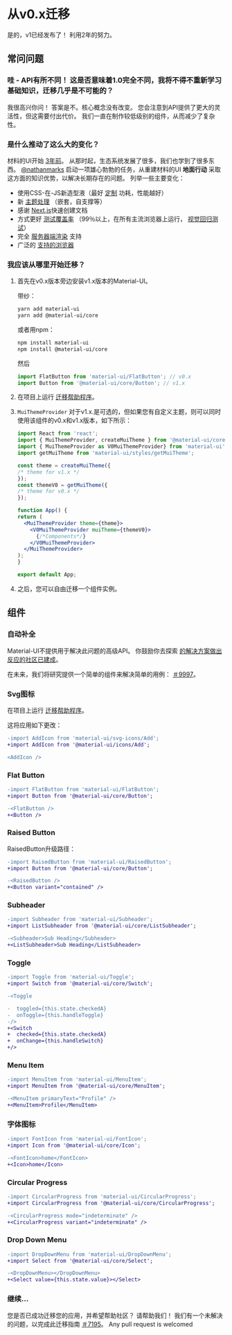 # 从v0.x迁移

<p class="description">是的，v1已经发布了！ 利用2年的努力。</p>

## 常问问题

### 哇 - API有所不同！ 这是否意味着1.0完全不同，我将不得不重新学习基础知识，迁移几乎是不可能的？

我很高兴你问！ 答案是不。核心概念没有改变。 您会注意到API提供了更大的灵活性，但这需要付出代价。 我们一直在制作较低级别的组件，从而减少了复杂性。

### 是什么推动了这么大的变化？

材料的UI开始 [3年前](https://github.com/mui-org/material-ui/commit/28b768913b75752ecf9b6bb32766e27c241dbc46)。 从那时起，生态系统发展了很多，我们也学到了很多东西。 [@nathanmarks](https://github.com/nathanmarks/) 启动一项雄心勃勃的任务，从重建材料的UI **地面行动** 采取这方面的知识优势，以解决长期存在的问题。 列举一些主要变化：

- 使用CSS-在-JS新造型液（最好 [定制](/customization/overrides/) 功耗，性能越好）
- 新 [主题处理](/customization/themes/) （嵌套，自支撑等）
- 感谢 [Next.js](https://github.com/zeit/next.js)快速创建文档
- 方式更好 [测试覆盖率](/guides/testing/) （99％以上，在所有主流浏览器上运行， [视觉回归测试](https://www.argos-ci.com/mui-org/material-ui)）
- 完全 [服务器端渲染](/guides/server-rendering/) 支持
- 广泛的 [支持的浏览器](/getting-started/supported-platforms/)

### 我应该从哪里开始迁移？

1. 首先在v0.x版本旁边安装v1.x版本的Material-UI。
    
    带纱：
    
    ```sh
    yarn add material-ui
    yarn add @material-ui/core
    ```
    
    或者用npm：
    
    ```sh
    npm install material-ui
    npm install @material-ui/core
    ```
    
    然后
    
    ```js
    import FlatButton from 'material-ui/FlatButton'; // v0.x
    import Button from '@material-ui/core/Button'; // v1.x
    ```

2. 在项目上运行 [迁移帮助程序](https://github.com/mui-org/material-ui/tree/master/packages/material-ui-codemod)。

3. `MuiThemeProvider` 对于v1.x.是可选的，但如果您有自定义主题，则可以同时使用该组件的v0.x和v1.x版本，如下所示：
    
    ```jsx
    import React from 'react';
    import { MuiThemeProvider, createMuiTheme } from '@material-ui/core/styles'; // v1.x
    import { MuiThemeProvider as V0MuiThemeProvider} from 'material-ui';
    import getMuiTheme from 'material-ui/styles/getMuiTheme';
    
    const theme = createMuiTheme({
    /* theme for v1.x */
    });
    const themeV0 = getMuiTheme({
    /* theme for v0.x */
    });
    
    function App() {
    return (
      <MuiThemeProvider theme={theme}>
        <V0MuiThemeProvider muiTheme={themeV0}>
          {/*Components*/}
        </V0MuiThemeProvider>
      </MuiThemeProvider>
    );
    }
    
    export default App;
    ```

4. 之后，您可以自由迁移一个组件实例。

## 组件

### 自动补全

Material-UI不提供用于解决此问题的高级API。 你鼓励你去探索 [的解决方案做出反应的社区已建成](/demos/autocomplete/)。

在未来，我们将研究提供一个简单的组件来解决简单的用例： [＃9997](https://github.com/mui-org/material-ui/issues/9997)。

### Svg图标

在项目上运行 [迁移帮助程序](https://github.com/mui-org/material-ui/tree/master/packages/material-ui-codemod)。

这将应用如下更改：

```diff
-import AddIcon from 'material-ui/svg-icons/Add';
+import AddIcon from '@material-ui/icons/Add';

<AddIcon />
```

### Flat Button

```diff
-import FlatButton from 'material-ui/FlatButton';
+import Button from '@material-ui/core/Button';

-<FlatButton />
+<Button />
```

### Raised Button

RaisedButton升级路径：

```diff
-import RaisedButton from 'material-ui/RaisedButton';
+import Button from '@material-ui/core/Button';

-<RaisedButton />
+<Button variant="contained" />
```

### Subheader

```diff
-import Subheader from 'material-ui/Subheader';
+import ListSubheader from '@material-ui/core/ListSubheader';

-<Subheader>Sub Heading</Subheader>
+<ListSubheader>Sub Heading</ListSubheader>
```

### Toggle

```diff
-import Toggle from 'material-ui/Toggle';
+import Switch from '@material-ui/core/Switch';

-<Toggle

-  toggled={this.state.checkedA}
-  onToggle={this.handleToggle}
-/>
+<Switch
+  checked={this.state.checkedA}
+  onChange={this.handleSwitch}
+/>
```

### Menu Item

```diff
-import MenuItem from 'material-ui/MenuItem';
+import MenuItem from '@material-ui/core/MenuItem';

-<MenuItem primaryText="Profile" />
+<MenuItem>Profile</MenuItem>
```

### 字体图标

```diff
-import FontIcon from 'material-ui/FontIcon';
+import Icon from '@material-ui/core/Icon';

-<FontIcon>home</FontIcon>
+<Icon>home</Icon>
```

### Circular Progress

```diff
-import CircularProgress from 'material-ui/CircularProgress';
+import CircularProgress from '@material-ui/core/CircularProgress';

-<CircularProgress mode="indeterminate" />
+<CircularProgress variant="indeterminate" />
```

### Drop Down Menu

```diff
-import DropDownMenu from 'material-ui/DropDownMenu';
+import Select from '@material-ui/core/Select';

-<DropDownMenu></DropDownMenu>
+<Select value={this.state.value}></Select>
```

### 继续…

您是否已成功迁移您的应用，并希望帮助社区？ 请帮助我们！ 我们有一个未解决的问题，以完成此迁移指南 [＃7195](https://github.com/mui-org/material-ui/issues/7195)。 Any pull request is welcomed
